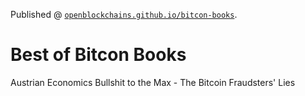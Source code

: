 Published @ [`openblockchains.github.io/bitcon-books`](http://openblockchains.github.io/bitcon-books).

# Best of Bitcon Books

Austrian Economics Bullshit to the Max - The Bitcoin Fraudsters' Lies


